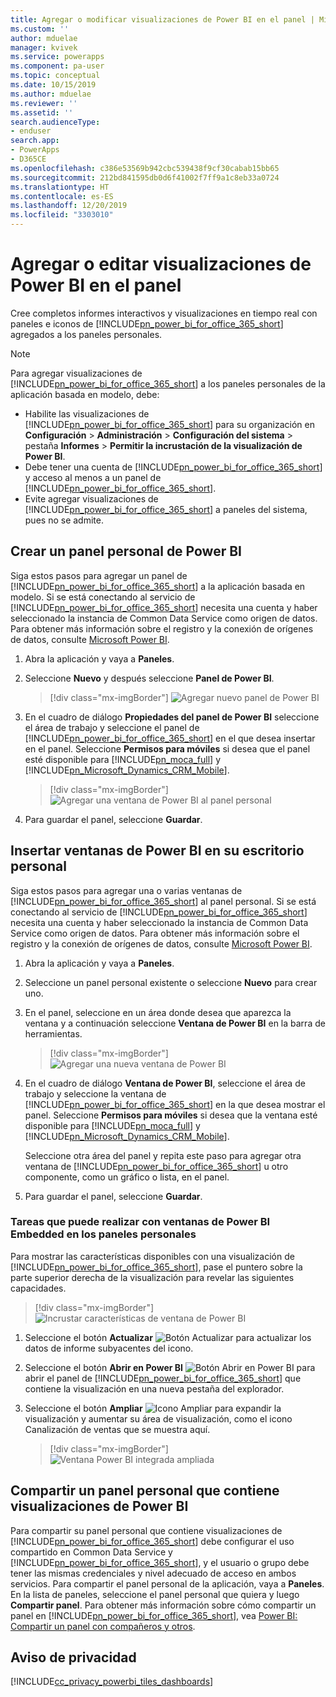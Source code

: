 ```yaml
---
title: Agregar o modificar visualizaciones de Power BI en el panel | MicrosoftDocs
ms.custom: ''
author: mduelae
manager: kvivek
ms.service: powerapps
ms.component: pa-user
ms.topic: conceptual
ms.date: 10/15/2019
ms.author: mduelae
ms.reviewer: ''
ms.assetid: ''
search.audienceType:
- enduser
search.app:
- PowerApps
- D365CE
ms.openlocfilehash: c386e53569b942cbc539438f9cf30cabab15bb65
ms.sourcegitcommit: 212bd841595db0d6f41002f7ff9a1c8eb33a0724
ms.translationtype: HT
ms.contentlocale: es-ES
ms.lasthandoff: 12/20/2019
ms.locfileid: "3303010"
---
```

# <a name="add-or-edit-power-bi-visualizations-on-your-dashboard"></a>Agregar o editar visualizaciones de Power BI en el panel

Cree completos informes interactivos y visualizaciones en tiempo real con paneles e iconos de [!INCLUDE[pn_power_bi_for_office_365_short](../includes/pn-power-bi-for-office-365-short.md)] agregados a los paneles personales.  
  
> [!NOTE]
> Para agregar visualizaciones de [!INCLUDE[pn_power_bi_for_office_365_short](../includes/pn-power-bi-for-office-365-short.md)] a los paneles personales de la aplicación basada en modelo, debe:  
> 
> - Habilite las visualizaciones de [!INCLUDE[pn_power_bi_for_office_365_short](../includes/pn-power-bi-for-office-365-short.md)] para su organización en **Configuración** > **Administración** > **Configuración del sistema** > pestaña **Informes** > **Permitir la incrustación de la visualización de Power BI**.  
> - Debe tener una cuenta de [!INCLUDE[pn_power_bi_for_office_365_short](../includes/pn-power-bi-for-office-365-short.md)] y acceso al menos a un panel de [!INCLUDE[pn_power_bi_for_office_365_short](../includes/pn-power-bi-for-office-365-short.md)].  
> - Evite agregar visualizaciones de [!INCLUDE[pn_power_bi_for_office_365_short](../includes/pn-power-bi-for-office-365-short.md)] a paneles del sistema, pues no se admite.
  

## <a name="create-a-personal-power-bi-dashboard"></a>Crear un panel personal de Power BI
  Siga estos pasos para agregar un panel de [!INCLUDE[pn_power_bi_for_office_365_short](../includes/pn-power-bi-for-office-365-short.md)] a la aplicación basada en modelo. Si se está conectando al servicio de [!INCLUDE[pn_power_bi_for_office_365_short](../includes/pn-power-bi-for-office-365-short.md)] necesita una cuenta y haber seleccionado la instancia de Common Data Service como origen de datos. Para obtener más información sobre el registro y la conexión de orígenes de datos, consulte [Microsoft Power BI](https://powerbi.microsoft.com/).  

1. Abra la aplicación y vaya a **Paneles**.
  
2. Seleccione **Nuevo** y después seleccione **Panel de Power BI**.  

   
    > [!div class="mx-imgBorder"] 
    > ![Agregar nuevo panel de Power BI](media/pbi_1.png "Agregar nuevo panel de Power BI") 

3. En el cuadro de diálogo **Propiedades del panel de Power BI** seleccione el área de trabajo y seleccione el panel de [!INCLUDE[pn_power_bi_for_office_365_short](../includes/pn-power-bi-for-office-365-short.md)] en el que desea insertar en el panel. Seleccione **Permisos para móviles** si desea que el panel esté disponible para [!INCLUDE[pn_moca_full](../includes/pn-moca-full.md)] y [!INCLUDE[pn_Microsoft_Dynamics_CRM_Mobile](../includes/pn-dyn-365-phones.md)].

    
    > [!div class="mx-imgBorder"] 
    > ![Agregar una ventana de Power BI al panel personal](media/workspace-add-power-bi-dashboard.png "Agregar una ventana de Power BI al panel personal") 

4. Para guardar el panel, seleccione **Guardar**.
 
## <a name="embed--power-bi-tiles-on-your-personal-dashboard"></a>Insertar ventanas de Power BI en su escritorio personal  
 Siga estos pasos para agregar una o varias ventanas de [!INCLUDE[pn_power_bi_for_office_365_short](../includes/pn-power-bi-for-office-365-short.md)] al panel personal. Si se está conectando al servicio de [!INCLUDE[pn_power_bi_for_office_365_short](../includes/pn-power-bi-for-office-365-short.md)] necesita una cuenta y haber seleccionado la instancia de Common Data Service como origen de datos. Para obtener más información sobre el registro y la conexión de orígenes de datos, consulte [Microsoft Power BI](https://powerbi.microsoft.com/).  
  
1. Abra la aplicación y vaya a **Paneles**. 
  
2. Seleccione un panel personal existente o seleccione **Nuevo** para crear uno.  
  
3. En el panel, seleccione en un área donde desea que aparezca la ventana y a continuación seleccione **Ventana de Power BI** en la barra de herramientas.  

   > [!div class="mx-imgBorder"] 
   > ![Agregar una nueva ventana de Power BI](media/pbi_2.png "Agregar una nueva ventana de Power BI") 
  
4. En el cuadro de diálogo **Ventana de Power BI**, seleccione el área de trabajo y seleccione la ventana de [!INCLUDE[pn_power_bi_for_office_365_short](../includes/pn-power-bi-for-office-365-short.md)] en la que desea mostrar el panel. Seleccione **Permisos para móviles** si desea que la ventana esté disponible para [!INCLUDE[pn_moca_full](../includes/pn-moca-full.md)] y [!INCLUDE[pn_Microsoft_Dynamics_CRM_Mobile](../includes/pn-dyn-365-phones.md)].  
  
     Seleccione otra área del panel y repita este paso para agregar otra ventana de [!INCLUDE[pn_power_bi_for_office_365_short](../includes/pn-power-bi-for-office-365-short.md)] u otro componente, como un gráfico o lista, en el panel.  
  
5. Para guardar el panel, seleccione **Guardar**.  
  
  
### <a name="things-you-can-do-with-power-bi-embedded-tiles-in-personal-dashboards"></a>Tareas que puede realizar con ventanas de Power BI Embedded en los paneles personales 

Para mostrar las características disponibles con una visualización de [!INCLUDE[pn_power_bi_for_office_365_short](../includes/pn-power-bi-for-office-365-short.md)], pase el puntero sobre la parte superior derecha de la visualización para revelar las siguientes capacidades.  
  
   > [!div class="mx-imgBorder"] 
   >![Incrustar características de ventana de Power BI](media/embed-powerbi-tile-features.png "Incrustar características de ventana de Power BI")  
  
1. Seleccione el botón **Actualizar** ![Botón Actualizar](media/embed-pbi-tile-refresh-button.png "botón Actualizar") para actualizar los datos de informe subyacentes del icono.  
  
2. Seleccione el botón **Abrir en Power BI** ![Botón Abrir en Power BI](media/open-in-power-bi.png "Botón Abrir en Power BI") para abrir el panel de [!INCLUDE[pn_power_bi_for_office_365_short](../includes/pn-power-bi-for-office-365-short.md)] que contiene la visualización en una nueva pestaña del explorador.  
  
3. Seleccione el botón **Ampliar** ![Icono Ampliar](media/embed-pbi-tile-enlarge-button.png "Icono Ampliar") para expandir la visualización y aumentar su área de visualización, como el icono Canalización de ventas que se muestra aquí.  
  
    > [!div class="mx-imgBorder"] 
    >![Ventana Power BI integrada ampliada](media/embed-power-bi-tile-features.png "Ventana Power BI integrada ampliada")  
  
 
## <a name="share-a-personal-dashboard-that-contains-power-bi-visualizations"></a>Compartir un panel personal que contiene visualizaciones de Power BI  
 Para compartir su panel personal que contiene visualizaciones de [!INCLUDE[pn_power_bi_for_office_365_short](../includes/pn-power-bi-for-office-365-short.md)] debe configurar el uso compartido en Common Data Service y [!INCLUDE[pn_power_bi_for_office_365_short](../includes/pn-power-bi-for-office-365-short.md)], y el usuario o grupo debe tener las mismas credenciales y nivel adecuado de acceso en ambos servicios. Para compartir el panel personal de la aplicación, vaya a **Paneles**. En la lista de paneles, seleccione el panel personal que quiera y luego **Compartir panel**. Para obtener más información sobre cómo compartir un panel en [!INCLUDE[pn_power_bi_for_office_365_short](../includes/pn-power-bi-for-office-365-short.md)], vea [Power BI: Compartir un panel con compañeros y otros](https://powerbi.microsoft.com/documentation/powerbi-service-share-unshare-dashboard/).  
  
<a name="privacy"></a>   
## <a name="privacy-notice"></a>Aviso de privacidad  
[!INCLUDE[cc_privacy_powerbi_tiles_dashboards](../includes/cc-privacy-powerbi-tiles-dashboards.md)]
  

